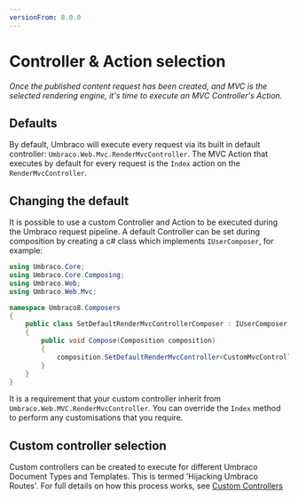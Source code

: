 ```yaml
---
versionFrom: 8.0.0
---
```


# Controller & Action selection

_Once the published content request has been created, and MVC is the selected rendering engine, it's time to execute an MVC Controller's Action._

## Defaults

By default, Umbraco will execute every request via its built in default controller: `Umbraco.Web.Mvc.RenderMvcController`.
The MVC Action that executes by default for every request is the `Index` action on the `RenderMvcController`.

## Changing the default

It is possible to use a custom Controller and Action to be executed during the Umbraco request pipeline.
A default Controller can be set during composition by creating a c# class which implements `IUserComposer`, for example:

```csharp
using Umbraco.Core;
using Umbraco.Core.Composing;
using Umbraco.Web;
using Umbraco.Web.Mvc;

namespace Umbraco8.Composers
{
    public class SetDefaultRenderMvcControllerComposer : IUserComposer
    {
        public void Compose(Composition composition)
        {
            composition.SetDefaultRenderMvcController<CustomMvcController>();
        }
    }
}
```

It is a requirement that your custom controller inherit from `Umbraco.Web.MVC.RenderMvcController`.
You can override the `Index` method to perform any customisations that you require.

## Custom controller selection

Custom controllers can be created to execute for different Umbraco Document Types and Templates. This is termed 'Hijacking Umbraco Routes'.
For full details on how this process works, see [Custom Controllers](../../../Reference/Routing/custom-controllers.md)
